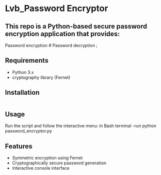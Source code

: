 # Lvb_Password Encryptor

## This repo is a Python-based secure password encryption application that provides:
Password encryption # Password decryption ;

## Requirements
- Python 3.x
- cryptography library (Fernet)

## Installation
```bash ,then pip install cryptography
```

## Usage
Run the script and follow the interactive menu:
in Bash terminal -run 
python password_encryptor.py

## Features
- Symmetric encryption using Fernet
- Cryptographically secure password generation
- Interactive console interface
